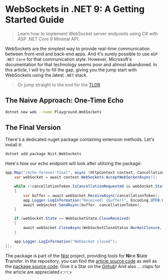 # WebSockets in .NET 9: A Getting Started Guide

> Learn how to implement WebSocket server endpoints using C# with ASP .NET Core 9 Minimal API.

WebSockets are the simplest way to provide real-time communication between front-end and back-end apps. And it's surely possible to use `ASP .NET Core` for that communication style. However, Microsoft's documentation for that technology seems poor and almost abandoned. In this article, I will try to fill the gap, giving you the jump start with WebSockets using the latest `.NET` stack.

> Or jump straight to the end for the [TLDR](#the-final-version)

## The Naive Approach: One-Time Echo

```sh
dotnet new web --name Playground.WebSockets
```

## The Final Version

There's a dedicated nuget package containing extension methods. Let's install it:

```sh
dotnet add package Nist.WebSockets
```

Here's how our echo endpoint will look after utilizing the package:

```csharp
app.Map("/echo-forever-final", async (HttpContext context, CancellationToken cancellationToken) => {
    var webSocket = await context.WebSockets.AcceptWebSocketAsync();

    while (!cancellationToken.IsCancellationRequested && webSocket.State == WebSocketState.Open)
    {
        var buffer = await webSocket.ReceiveAsync(cancellationToken);
        app.Logger.LogInformation("Received: {buffer}", Encoding.UTF8.GetString(buffer));
        await webSocket.SendAsync(buffer, cancellationToken);
    }

    if (webSocket.State == WebSocketState.CloseReceived)
    {
        await webSocket.CloseAsync(WebSocketCloseStatus.NormalClosure, "Closed", CancellationToken.None);
    }

    app.Logger.LogInformation("WebSocket closed");
});
```

The package is part of the [Nist](https://github.com/astorDev/nist) project, providing tools for **Ni**ce **S**tate **T**ransfer. In the repository, you can find the [article source code](https://github.com/astorDev/nist/tree/main/websockets/dotnet/playground) as well as the [package source code](https://github.com/astorDev/nist/tree/main/websockets/dotnet/lib). Give it a Star on the [Github](https://github.com/astorDev/nist)! And also ... claps for the article are appreciated 👉👈
